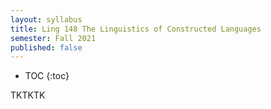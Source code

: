 ```yaml
---
layout: syllabus
title: Ling 148 The Linguistics of Constructed Languages
semester: Fall 2021
published: false
---
```


* TOC
{:toc}

 TKTKTK